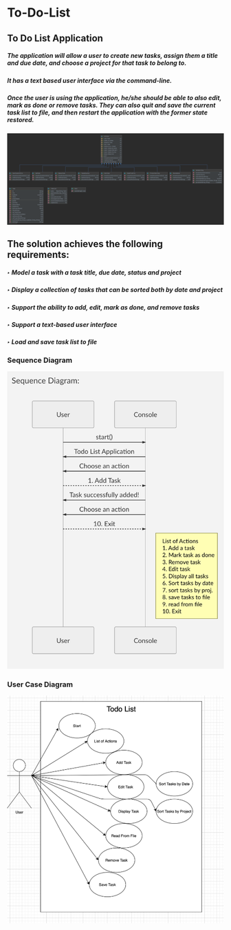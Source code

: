 # To-Do-List
## To Do List Application
##### The application will allow a user to create new tasks, assign them a title and due date, and choose a project for that task to belong to.

##### It has a text based user interface via the command-line.

##### Once the user is using the application, he/she should be able to also edit, mark as done or remove tasks. They can also quit and save the current task list to file, and then restart the application with the former state restored.

<img src="./Resources/Diagrams/Detailed UML Diagram.png">

## The solution achieves the following requirements:

##### ‣ Model a task with a task title, due date, status and project
##### ‣ Display a collection of tasks that can be sorted both by date and project
##### ‣ Support the ability to add, edit, mark as done, and remove tasks
##### ‣ Support a text-based user interface
##### ‣ Load and save task list to file


### Sequence Diagram

<img src="./Resources/Diagrams/Sequence Diagram.png">

### User Case Diagram

<img src="./Resources/Diagrams/User Case Diagram.png">
